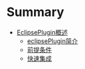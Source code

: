 # Summary

* [EclipsePlugin概述](README.md)
  * [eclipsePlugin简介](eclipsepluginjian-jie.md)
  * [前提条件](qian-ti-tiao-jian.md)
  * [快速集成](kuai-su-ji-cheng.md)

